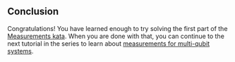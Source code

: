 ## Conclusion

Congratulations! You have learned enough to try solving the first part of the [Measurements kata](../../Measurements/Measurements.ipynb). 
When you are done with that, you can continue to the next tutorial in the series to learn about [measurements for multi-qubit systems](../MultiQubitSystemMeasurements/MultiQubitSystemMeasurements.ipynb).
